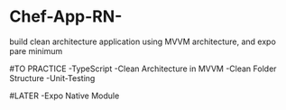 # Chef-App-RN-
build clean architecture application using MVVM architecture, and expo pare minimum

#TO PRACTICE
-TypeScript
-Clean Architecture in MVVM
-Clean Folder Structure
-Unit-Testing

#LATER
-Expo Native Module
